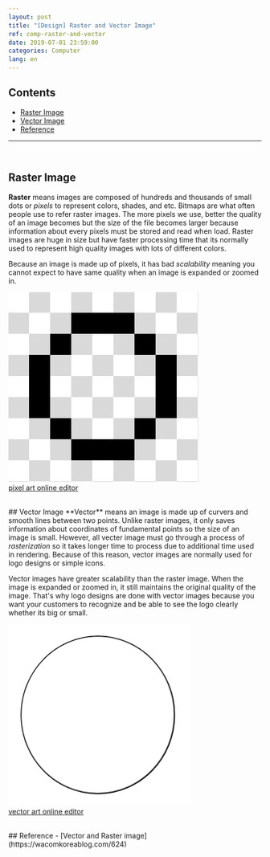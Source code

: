 ```yaml
---
layout: post
title: "[Design] Raster and Vector Image"
ref: comp-raster-and-vector
date: 2019-07-01 23:59:00
categories: Computer
lang: en
---
```


## Contents
- [Raster Image](#raster)
- [Vector Image](#vector)
- [Reference](#ref)
<hr />
<br />

## Raster Image <a id="raster"></a>
**Raster** means images are composed of hundreds and thousands of small dots or
_pixels_ to represent colors, shades, and etc. Bitmaps are what often people use to refer raster
images. The more pixels we use, better the quality of an image becomes but the size of the file
becomes larger because information about every pixels must be stored and read when load.
Raster images are huge in size but have faster processing time that its normally used to
represent high quality images with lots of different colors.

Because an image is made up of pixels, it has bad <em>scalability</em> meaning you 
cannot expect to have same quality when an image is expanded or zoomed in.

[![Bitmap circle](/assets/images/computer/raster-vector/bitmap.png)](https://www.pixilart.com) <br />
[pixel art online editor](https://www.pixilart.com/)

<br /> 
## Vector Image <a id="vector"></a>
**Vector** means an image is made up of curvers and smooth lines between two points.
Unlike raster images, it only saves information about coordinates of fundamental points so the size
of an image is small. However, all vecter image must go through a process of <em>rasterization</em>
so it takes longer time to process due to additional time used in rendering. Because of this reason,
vector images are normally used for logo designs or simple icons.

Vector images have greater scalability than the raster image. 
When the image is expanded or zoomed in, it still maintains the original quality of the image.
That's why logo designs are done with vector images because you want your customers to recognize 
and be able to see the logo clearly whether its big or small.

[![vector circle](/assets/images/computer/raster-vector/vector-map.png)](https://vectr.com/) <br />
[vector art online editor](https://vectr.com/)

<br />
## Reference <a id="ref"></a>
- [Vector and Raster image](https://wacomkoreablog.com/624)
